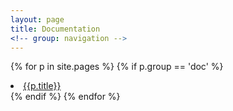 ```yaml
---
layout: page
title: Documentation
<!-- group: navigation -->
---
```

{% for p in site.pages %}
  {% if p.group == 'doc' %}
  <li><a href="{{ BASE_PATH }}{{p.url}}">{{p.title}}</a></li>
  {% endif %}
{% endfor %}
